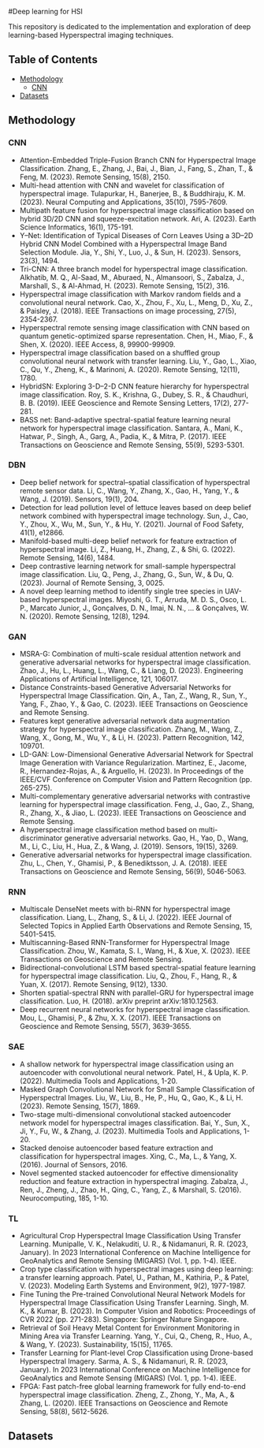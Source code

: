 #Deep learning for HSI 

This repository is dedicated to the implementation and exploration of deep learning-based Hyperspectral imaging techniques.

## Table of Contents

- [Methodology](#Methodology)
  - [CNN](#CNN)
- [Datasets](#Datasets)

## Methodology
### CNN
- Attention-Embedded Triple-Fusion Branch CNN for Hyperspectral Image Classification. Zhang, E., Zhang, J., Bai, J., Bian, J., Fang, S., Zhan, T., & Feng, M. (2023). Remote Sensing, 15(8), 2150.
- Multi-head attention with CNN and wavelet for classification of hyperspectral image. Tulapurkar, H., Banerjee, B., & Buddhiraju, K. M. (2023). Neural Computing and Applications, 35(10), 7595-7609.
- Multipath feature fusion for hyperspectral image classification based on hybrid 3D/2D CNN and squeeze-excitation network. Ari, A. (2023). Earth Science Informatics, 16(1), 175-191.
- Y–Net: Identification of Typical Diseases of Corn Leaves Using a 3D–2D Hybrid CNN Model Combined with a Hyperspectral Image Band Selection Module. Jia, Y., Shi, Y., Luo, J., & Sun, H. (2023).  Sensors, 23(3), 1494.
- Tri-CNN: A three branch model for hyperspectral image classification. Alkhatib, M. Q., Al-Saad, M., Aburaed, N., Almansoori, S., Zabalza, J., Marshall, S., & Al-Ahmad, H. (2023). Remote Sensing, 15(2), 316.
- Hyperspectral image classification with Markov random fields and a convolutional neural network. Cao, X., Zhou, F., Xu, L., Meng, D., Xu, Z., & Paisley, J. (2018).  IEEE Transactions on image processing, 27(5), 2354-2367.
- Hyperspectral remote sensing image classification with CNN based on quantum genetic-optimized sparse representation. Chen, H., Miao, F., & Shen, X. (2020). IEEE Access, 8, 99900-99909.
- Hyperspectral image classification based on a shuffled group convolutional neural network with transfer learning. Liu, Y., Gao, L., Xiao, C., Qu, Y., Zheng, K., & Marinoni, A. (2020).  Remote Sensing, 12(11), 1780.
- HybridSN: Exploring 3-D–2-D CNN feature hierarchy for hyperspectral image classification. Roy, S. K., Krishna, G., Dubey, S. R., & Chaudhuri, B. B. (2019).  IEEE Geoscience and Remote Sensing Letters, 17(2), 277-281.
- BASS net: Band-adaptive spectral-spatial feature learning neural network for hyperspectral image classification. Santara, A., Mani, K., Hatwar, P., Singh, A., Garg, A., Padia, K., & Mitra, P. (2017). IEEE Transactions on Geoscience and Remote Sensing, 55(9), 5293-5301.
### DBN
- Deep belief network for spectral–spatial classification of hyperspectral remote sensor data. Li, C., Wang, Y., Zhang, X., Gao, H., Yang, Y., & Wang, J. (2019).  Sensors, 19(1), 204.
- Detection for lead pollution level of lettuce leaves based on deep belief network combined with hyperspectral image technology. Sun, J., Cao, Y., Zhou, X., Wu, M., Sun, Y., & Hu, Y. (2021).  Journal of Food Safety, 41(1), e12866.
- Manifold-based multi-deep belief network for feature extraction of hyperspectral image. Li, Z., Huang, H., Zhang, Z., & Shi, G. (2022).  Remote Sensing, 14(6), 1484.
- Deep contrastive learning network for small-sample hyperspectral image classification. Liu, Q., Peng, J., Zhang, G., Sun, W., & Du, Q. (2023).  Journal of Remote Sensing, 3, 0025.
- A novel deep learning method to identify single tree species in UAV-based hyperspectral images. Miyoshi, G. T., Arruda, M. D. S., Osco, L. P., Marcato Junior, J., Gonçalves, D. N., Imai, N. N., ... & Gonçalves, W. N. (2020). Remote Sensing, 12(8), 1294.
### GAN
- MSRA-G: Combination of multi-scale residual attention network and generative adversarial networks for hyperspectral image classification. Zhao, J., Hu, L., Huang, L., Wang, C., & Liang, D. (2023). Engineering Applications of Artificial Intelligence, 121, 106017.
- Distance Constraints-based Generative Adversarial Networks for Hyperspectral Image Classification. Qin, A., Tan, Z., Wang, R., Sun, Y., Yang, F., Zhao, Y., & Gao, C. (2023). IEEE Transactions on Geoscience and Remote Sensing.
- Features kept generative adversarial network data augmentation strategy for hyperspectral image classification. Zhang, M., Wang, Z., Wang, X., Gong, M., Wu, Y., & Li, H. (2023).  Pattern Recognition, 142, 109701.
- LD-GAN: Low-Dimensional Generative Adversarial Network for Spectral Image Generation with Variance Regularization. Martinez, E., Jacome, R., Hernandez-Rojas, A., & Arguello, H. (2023).  In Proceedings of the IEEE/CVF Conference on Computer Vision and Pattern Recognition (pp. 265-275).
- Multi-complementary generative adversarial networks with contrastive learning for hyperspectral image classification. Feng, J., Gao, Z., Shang, R., Zhang, X., & Jiao, L. (2023).  IEEE Transactions on Geoscience and Remote Sensing.
- A hyperspectral image classification method based on multi-discriminator generative adversarial networks. Gao, H., Yao, D., Wang, M., Li, C., Liu, H., Hua, Z., & Wang, J. (2019).  Sensors, 19(15), 3269.
- Generative adversarial networks for hyperspectral image classification. Zhu, L., Chen, Y., Ghamisi, P., & Benediktsson, J. A. (2018). IEEE Transactions on Geoscience and Remote Sensing, 56(9), 5046-5063.
### RNN
- Multiscale DenseNet meets with bi-RNN for hyperspectral image classification. Liang, L., Zhang, S., & Li, J. (2022).  IEEE Journal of Selected Topics in Applied Earth Observations and Remote Sensing, 15, 5401-5415.
- Multiscanning-Based RNN-Transformer for Hyperspectral Image Classification. Zhou, W., Kamata, S. I., Wang, H., & Xue, X. (2023).  IEEE Transactions on Geoscience and Remote Sensing.
- Bidirectional-convolutional LSTM based spectral-spatial feature learning for hyperspectral image classification. Liu, Q., Zhou, F., Hang, R., & Yuan, X. (2017). Remote Sensing, 9(12), 1330.
- Shorten spatial-spectral RNN with parallel-GRU for hyperspectral image classification. Luo, H. (2018).  arXiv preprint arXiv:1810.12563.
- Deep recurrent neural networks for hyperspectral image classification. Mou, L., Ghamisi, P., & Zhu, X. X. (2017).  IEEE Transactions on Geoscience and Remote Sensing, 55(7), 3639-3655.
### SAE
- A shallow network for hyperspectral image classification using an autoencoder with convolutional neural network. Patel, H., & Upla, K. P. (2022).  Multimedia Tools and Applications, 1-20.
- Masked Graph Convolutional Network for Small Sample Classification of Hyperspectral Images. Liu, W., Liu, B., He, P., Hu, Q., Gao, K., & Li, H. (2023).  Remote Sensing, 15(7), 1869.
- Two-stage multi-dimensional convolutional stacked autoencoder network model for hyperspectral images classification. Bai, Y., Sun, X., Ji, Y., Fu, W., & Zhang, J. (2023). Multimedia Tools and Applications, 1-20.
- Stacked denoise autoencoder based feature extraction and classification for hyperspectral images. Xing, C., Ma, L., & Yang, X. (2016).  Journal of Sensors, 2016.
- Novel segmented stacked autoencoder for effective dimensionality reduction and feature extraction in hyperspectral imaging. Zabalza, J., Ren, J., Zheng, J., Zhao, H., Qing, C., Yang, Z., & Marshall, S. (2016).  Neurocomputing, 185, 1-10.
### TL
- Agricultural Crop Hyperspectral Image Classification Using Transfer Learning. Munipalle, V. K., Nelakuditi, U. R., & Nidamanuri, R. R. (2023, January). In 2023 International Conference on Machine Intelligence for GeoAnalytics and Remote Sensing (MIGARS) (Vol. 1, pp. 1-4). IEEE.
- Crop type classification with hyperspectral images using deep learning: a transfer learning approach. Patel, U., Pathan, M., Kathiria, P., & Patel, V. (2023). Modeling Earth Systems and Environment, 9(2), 1977-1987.
- Fine Tuning the Pre-trained Convolutional Neural Network Models for Hyperspectral Image Classification Using Transfer Learning. Singh, M. K., & Kumar, B. (2023).  In Computer Vision and Robotics: Proceedings of CVR 2022 (pp. 271-283). Singapore: Springer Nature Singapore.
- Retrieval of Soil Heavy Metal Content for Environment Monitoring in Mining Area via Transfer Learning. Yang, Y., Cui, Q., Cheng, R., Huo, A., & Wang, Y. (2023). Sustainability, 15(15), 11765.
- Transfer Learning for Plant-level Crop Classification using Drone-based Hyperspectral Imagery. Sarma, A. S., & Nidamanuri, R. R. (2023, January).  In 2023 International Conference on Machine Intelligence for GeoAnalytics and Remote Sensing (MIGARS) (Vol. 1, pp. 1-4). IEEE.
- FPGA: Fast patch-free global learning framework for fully end-to-end hyperspectral image classification. Zheng, Z., Zhong, Y., Ma, A., & Zhang, L. (2020).  IEEE Transactions on Geoscience and Remote Sensing, 58(8), 5612-5626.



## Datasets



